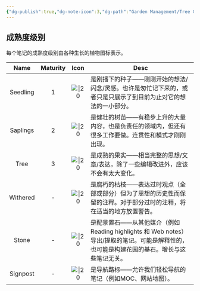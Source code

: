 ```yaml
---
{"dg-publish":true,"dg-note-icon":3,"dg-path":"Garden Management/Tree Graph.md","permalink":"/Garden Management/Tree Graph/","dgPassFrontmatter":true,"noteIcon":3,"created":"2024-10-26T20:16:55.000+08:00","updated":"2024-10-30T22:58:48.069+08:00"}
---
```


## 成熟度级别
每个笔记的成熟度级别由各种生长的植物图标表示。

|   Name   | Maturity |                         Icon                         | Desc                                                                                   |
| :------: | :------: | :--------------------------------------------------: | -------------------------------------------------------------------------------------- |
| Seedling |    1     |  ![\|20](https://hermitage.utsob.me/img/tree-1.svg)  | 是刚播下的种子——刚刚开始的想法/闪念/灵感。也许是匆忙记下来的，或者只是只展示了到目前为止对它的想法的一小部分。                              |
| Saplings |    2     |  ![\|20](https://hermitage.utsob.me/img/tree-2.svg)  | 是健壮的树苗——有稳步上升的大量内容，也是负责任的领域内，但还有很多工作要做。连贯性和模式才刚刚出现。                                    |
|   Tree   |    3     |   ![\|20](https://ccdg.netlify.app/img/tree-3.svg)   | 是成熟的果实——相当完整的思想/文章/表达，除了一些编辑改进外，应该不会有太大变化。                                             |
| Withered |    -     | ![\|20](https://hermitage.utsob.me/img/withered.svg) | 是腐朽的枯枝——表达过时观点（全部或部分）但为了思想的历史性而保留的注释。对于部分过时的注释，将在适当的地方放置警告。                            |
|  Stone   |    -     |  ![\|20](https://hermitage.utsob.me/img/stone.svg)   | 是配景置石——从其他媒介（例如 Reading highlights 和 Web notes）导出/提取的笔记。可能是解释性的，也可能是构建花园的基石。增长与这些笔记无关。 |
| Signpost |    -     | ![\|20](https://hermitage.utsob.me/img/signpost.svg) | 是导航路标——允许我们轻松导航的笔记（例如MOC、网站地图）。                                                        |
